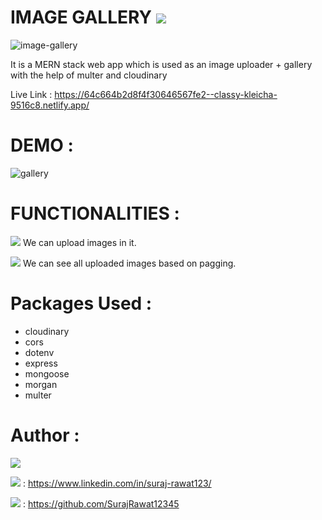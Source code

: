 # IMAGE GALLERY <img src="https://img.shields.io/badge/MERN-APP-yellow?labelColor=crimson">

![image-gallery](https://github.com/SurajRawat12345/image_testing/assets/115080037/7c050510-6f93-4bfc-8bdc-d35648b103ce)

It is a MERN stack web app which is used as an image uploader + gallery with the help of multer and cloudinary

Live Link : https://64c664b2d8f4f30646567fe2--classy-kleicha-9516c8.netlify.app/

# DEMO :

![gallery](https://github.com/SurajRawat12345/image_testing/assets/115080037/d5691c29-8f77-43a2-a95e-158a52a899b6)

# FUNCTIONALITIES :

<img src="https://img.shields.io/badge/IMAGE-UPLOAD-yellow?labelColor=crimson"> We can upload images in it.

<img src="https://img.shields.io/badge/IMAGE-Gallery-yellow?labelColor=crimson"> We can see all uploaded images based on pagging.

# Packages Used :

<ul>
  <li> cloudinary </li>
  <li> cors </li>
  <li> dotenv </li>
  <li> express </li>
  <li> mongoose </li>
  <li> morgan </li>
  <li> multer </li>
</ul>

# Author :
<img src="https://img.shields.io/badge/Author-Suraj_Rawat-blue?labelColor=%23E74C3C">

<img src="https://img.shields.io/badge/LinkedIn-crimson"> : https://www.linkedin.com/in/suraj-rawat123/

<img src="https://img.shields.io/badge/Github-crimson"> : https://github.com/SurajRawat12345

